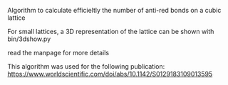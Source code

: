 Algorithm to calculate efficieltly the number of anti-red bonds on a cubic lattice

For small lattices, a 3D representation of the lattice can be shown with bin/3dshow.py

read the manpage for more details

This algorithm was used for the following publication: https://www.worldscientific.com/doi/abs/10.1142/S0129183109013595
